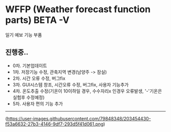 # WFFP (Weather forecast function parts) BETA -V

일기 예보 기능 부품

진행중..
-------------------
 - 0차. 기본업데이트
 - 1차. 저장기능 수정, 관축지역 변경(남양주 -> 잠실)
 - 2차. 시간 오류 수정, 버그fix
 - 3차. GUI시스템 창조, 시간오류 수정, 버그fix, 사용자 기능추가
 - 4차. 온도추출 수정(기온이 10이하일 경우, 수수자리x 인경우 오류발생, '-'기온은 실험후 수정예정)
 - 5차. 사용자 편의 기능 추가
 
 ------------------
(https://user-images.githubusercontent.com/79848348/203454430-f53a6632-27b3-4146-9df7-293d5f41d061.png)
